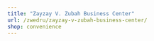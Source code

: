 ```yaml
---
title: "Zayzay V. Zubah Business Center"
url: /zwedru/zayzay-v-zubah-business-center/
shop: convenience
---
```

